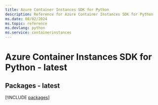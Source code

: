 ```yaml
---
title: Azure Container Instances SDK for Python
description: Reference for Azure Container Instances SDK for Python
ms.date: 08/02/2024
ms.topic: reference
ms.devlang: python
ms.service: containerinstances
---
```

# Azure Container Instances SDK for Python - latest
## Packages - latest
[!INCLUDE [packages](container-instances-index.md)]